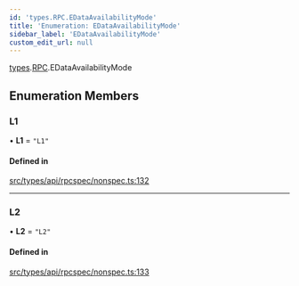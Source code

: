 ```yaml
---
id: 'types.RPC.EDataAvailabilityMode'
title: 'Enumeration: EDataAvailabilityMode'
sidebar_label: 'EDataAvailabilityMode'
custom_edit_url: null
---
```


[types](../namespaces/types.md).[RPC](../namespaces/types.RPC.md).EDataAvailabilityMode

## Enumeration Members

### L1

• **L1** = `"L1"`

#### Defined in

[src/types/api/rpcspec/nonspec.ts:132](https://github.com/starknet-io/starknet.js/blob/v5.29.0/src/types/api/rpcspec/nonspec.ts#L132)

---

### L2

• **L2** = `"L2"`

#### Defined in

[src/types/api/rpcspec/nonspec.ts:133](https://github.com/starknet-io/starknet.js/blob/v5.29.0/src/types/api/rpcspec/nonspec.ts#L133)
